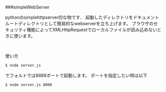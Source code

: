 ###simpleWebServer

pythonのsimplehttpserver的な物です．
起動したディレクトリをドキュメントルートディレクトリとして簡易的なwebserverを立ち上げます。
ブラウザのセキュリティ機能によってXMLHttpRequestでローカルファイルが読み込めないときに使います。

<br />

使い方

```sh
$ node server.js 
```

でフォルトでは8888ポートで起動します。
ポートを指定したい時は以下


```sh
$ node server.js 8000
```